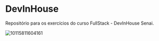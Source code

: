 # DevInHouse

Repositório para os exercícios do curso FullStack - DevInHouse Senai.


![10115811604161](https://user-images.githubusercontent.com/93286172/139360671-9535e5ee-7f9a-42b0-897c-083dc1e21fb4.png)
